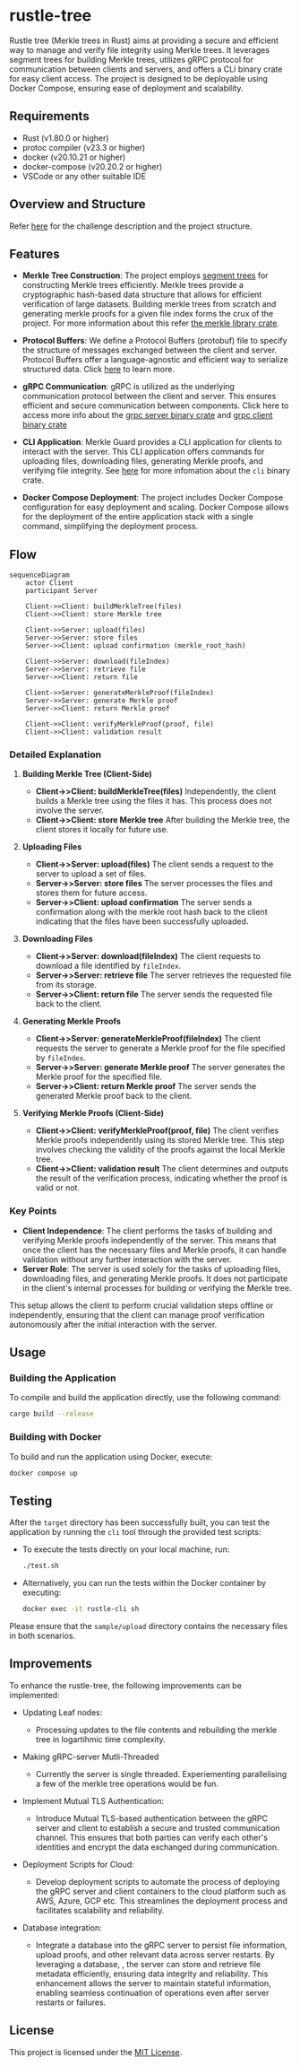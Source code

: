 # rustle-tree

Rustle tree (Merkle trees in Rust) aims at providing a secure and efficient way to manage and verify file integrity using Merkle trees. It leverages segment trees for building Merkle trees, utilizes gRPC protocol for communication between clients and servers, and offers a CLI binary crate for easy client access. The project is designed to be deployable using Docker Compose, ensuring ease of deployment and scalability.

## Requirements

* Rust (v1.80.0 or higher)
* protoc compiler (v23.3 or higher)
* docker (v20.10.21 or higher)
* docker-compose (v20.20.2 or higher)
* VSCode or any other suitable IDE

## Overview and Structure

Refer [here](https://github.com/srinathLN7/rustle-tree/blob/main/OVERVIEW.md) for the challenge description and the project structure.


## Features

- **Merkle Tree Construction**: The project employs [segment trees](https://en.wikipedia.org/wiki/Segment_tree) for constructing Merkle trees efficiently. Merkle trees provide a cryptographic hash-based data structure that allows for efficient verification of large datasets. Building merkle trees from scratch and generating merkle proofs for a given file index forms the crux of the project. For more information about this refer [the merkle library crate](https://github.com/srinathln7/rustle-tree/tree/main/merkle/src). 

- **Protocol Buffers**: We define a Protocol Buffers (protobuf) file to specify the structure of messages exchanged between the client and server. Protocol Buffers offer a language-agnostic and efficient way to serialize structured data. Click [here](https://github.com/srinathln7/rustle-tree/tree/main/api_v1/src/proto) to learn more.

- **gRPC Communication**: gRPC is utilized as the underlying communication protocol between the client and server. This ensures efficient and secure communication between components. Click here to access more info about the [grpc server binary crate](https://github.com/srinathln7/rustle-tree/tree/main/api_v1/src) and [grpc client binary crate](https://github.com/srinathln7/rustle-tree/tree/main/api_v1/src/client)

- **CLI Application**: Merkle Guard provides a CLI application for clients to interact with the server. This CLI application offers commands for uploading files, downloading files, generating Merkle proofs, and verifying file integrity. See [here](https://github.com/srinathln7/rustle-tree/tree/main/cli/src) for more infomation about the `cli` binary crate.

- **Docker Compose Deployment**: The project includes Docker Compose configuration for easy deployment and scaling. Docker Compose allows for the deployment of the entire application stack with a single command, simplifying the deployment process.


## Flow

```mermaid
sequenceDiagram
    actor Client
    participant Server

    Client->>Client: buildMerkleTree(files)
    Client->>Client: store Merkle tree

    Client->>Server: upload(files)
    Server->>Server: store files
    Server->>Client: upload confirmation (merkle_root_hash)

    Client->>Server: download(fileIndex)
    Server->>Server: retrieve file
    Server->>Client: return file

    Client->>Server: generateMerkleProof(fileIndex)
    Server->>Server: generate Merkle proof
    Server->>Client: return Merkle proof

    Client->>Client: verifyMerkleProof(proof, file)
    Client->>Client: validation result
```

### Detailed Explanation

1. **Building Merkle Tree (Client-Side)**
   - **Client->>Client: buildMerkleTree(files)**
     Independently, the client builds a Merkle tree using the files it has. This process does not involve the server.
   - **Client->>Client: store Merkle tree**
     After building the Merkle tree, the client stores it locally for future use.

2. **Uploading Files**
   - **Client->>Server: upload(files)**
     The client sends a request to the server to upload a set of files.
   - **Server->>Server: store files**
     The server processes the files and stores them for future access.
   - **Server->>Client: upload confirmation**
     The server sends a confirmation along with the merkle root hash back to the client indicating that the files have been successfully uploaded.

3. **Downloading Files**
   - **Client->>Server: download(fileIndex)**
     The client requests to download a file identified by `fileIndex`.
   - **Server->>Server: retrieve file**
     The server retrieves the requested file from its storage.
   - **Server->>Client: return file**
     The server sends the requested file back to the client.

4. **Generating Merkle Proofs**
   - **Client->>Server: generateMerkleProof(fileIndex)**
     The client requests the server to generate a Merkle proof for the file specified by `fileIndex`.
   - **Server->>Server: generate Merkle proof**
     The server generates the Merkle proof for the specified file.
   - **Server->>Client: return Merkle proof**
     The server sends the generated Merkle proof back to the client.

5. **Verifying Merkle Proofs (Client-Side)**
   - **Client->>Client: verifyMerkleProof(proof, file)**
     The client verifies Merkle proofs independently using its stored Merkle tree. This step involves checking the validity of the proofs against the local Merkle tree.
   - **Client->>Client: validation result**
     The client determines and outputs the result of the verification process, indicating whether the proof is valid or not.

### Key Points
- **Client Independence**: The client performs the tasks of building and verifying Merkle proofs independently of the server. This means that once the client has the necessary files and Merkle proofs, it can handle validation without any further interaction with the server.
- **Server Role**: The server is used solely for the tasks of uploading files, downloading files, and generating Merkle proofs. It does not participate in the client's internal processes for building or verifying the Merkle tree.

This setup allows the client to perform crucial validation steps offline or independently, ensuring that the client can manage proof verification autonomously after the initial interaction with the server.


## Usage

### Building the Application

To compile and build the application directly, use the following command:

```bash
cargo build --release
```

### Building with Docker

To build and run the application using Docker, execute:

```bash
docker compose up 
```

## Testing

After the `target` directory has been successfully built, you can test the application by running the `cli` tool through the provided test scripts:

- To execute the tests directly on your local machine, run:

  ```bash
  ./test.sh
  ```

- Alternatively, you can run the tests within the Docker container by executing:

  ```bash
  docker exec -it rustle-cli sh
  ```

Please ensure that the `sample/upload` directory contains the necessary files in both scenarios.


## Improvements

To enhance the rustle-tree, the following improvements can be implemented:

* Updating Leaf nodes:
  - Processing updates to the file contents and rebuilding the merkle tree in logartihmic time complexity. 

* Making gRPC-server Mutli-Threaded
  - Currently the server is single threaded. Experiementing parallelising a few of the merkle tree operations would be fun.  

* Implement Mutual TLS Authentication:
  - Introduce Mutual TLS-based authentication between the gRPC server and client to establish a secure and trusted communication channel. This ensures that both parties can verify each other's identities and encrypt the data exchanged during communication.

* Deployment Scripts for Cloud:
  - Develop deployment scripts to automate the process of deploying the gRPC server and client containers to the cloud platform such as AWS, Azure, GCP etc. This streamlines the deployment process and facilitates scalability and reliability.

* Database integration:
  -  Integrate a database into the gRPC server to persist file information, upload proofs, and other relevant data across server restarts. By leveraging a database, , the server can store and retrieve file metadata efficiently, ensuring data integrity and reliability. This enhancement allows the server to maintain stateful information, enabling seamless continuation of operations even after server restarts or failures. 

## License

This project is licensed under the [MIT License](LICENSE).
